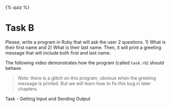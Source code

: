 {% quiz %}

# Task B

Please, write a program in Ruby that will ask the user 2 questions. 1) What is their first name and 2) What is
their last name. Then, it will print a greeting message that will include both first and last name.

The following video demonstrates how the program (called `task.rb`) should behave. 

> *Note:* there is a glitch on this program, obvious when the greeting message is printed. But we will learn how to fix this bug in later chapters.

<div id="media-title-video-task-getting-input-and-sending-output.mp4">Task - Getting Input and Sending Output</div>
<a href="https://player.vimeo.com/video/194520580"></a>


